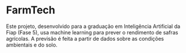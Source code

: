 # FarmTech
Este projeto, desenvolvido para a graduação em Inteligência Artificial da Fiap (Fase 5), usa machine learning para prever o rendimento de safras agrícolas. A previsão é feita a partir de dados sobre as condições ambientais e do solo.
